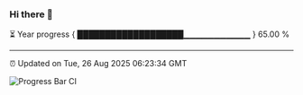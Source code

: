 ### Hi there 👋

⏳ Year progress { ███████████████████▁▁▁▁▁▁▁▁▁▁▁ } 65.00 %

---

⏰ Updated on Tue, 26 Aug 2025 06:23:34 GMT

![Progress Bar CI](https://github.com/liununu/liununu/workflows/Progress%20Bar%20CI/badge.svg)
